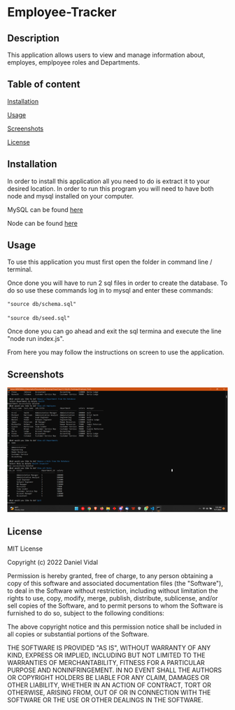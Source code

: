 # Employee-Tracker

## Description

This application allows users to view and manage information about, employes, emplpoyee roles and Departments.


## Table of content
[Installation](#installation)

[Usage](#usage)

[Screenshots](#screenshots)

[License](#license)


## Installation
In order to install this application all you need to do is extract it to your desired location. In order to run this program you will need to have both node and mysql installed on your computer.

MySQL can be found [here](https://dev.mysql.com/downloads/mysql/)

Node can be found [here](https://nodejs.org/en/download/)

## Usage

To use this application you must first open the folder in command line / terminal.

Once done you will have to run 2 sql files in order to create the database. To do so use these commands log in to mysql and enter these commands:

    "source db/schema.sql"

    "source db/seed.sql"

Once done you can go ahead and exit the sql termina and execute the line "node run index.js".

From here you may follow the instructions on screen to use the application.


## Screenshots
![Employee Tracker Screenshot](./assets/images/employee-tracker-screenshot.png)

## License
MIT License

Copyright (c) 2022 Daniel Vidal

Permission is hereby granted, free of charge, to any person obtaining a copy
of this software and associated documentation files (the "Software"), to deal
in the Software without restriction, including without limitation the rights
to use, copy, modify, merge, publish, distribute, sublicense, and/or sell
copies of the Software, and to permit persons to whom the Software is
furnished to do so, subject to the following conditions:

The above copyright notice and this permission notice shall be included in all
copies or substantial portions of the Software.

THE SOFTWARE IS PROVIDED "AS IS", WITHOUT WARRANTY OF ANY KIND, EXPRESS OR
IMPLIED, INCLUDING BUT NOT LIMITED TO THE WARRANTIES OF MERCHANTABILITY,
FITNESS FOR A PARTICULAR PURPOSE AND NONINFRINGEMENT. IN NO EVENT SHALL THE
AUTHORS OR COPYRIGHT HOLDERS BE LIABLE FOR ANY CLAIM, DAMAGES OR OTHER
LIABILITY, WHETHER IN AN ACTION OF CONTRACT, TORT OR OTHERWISE, ARISING FROM,
OUT OF OR IN CONNECTION WITH THE SOFTWARE OR THE USE OR OTHER DEALINGS IN THE
SOFTWARE.
